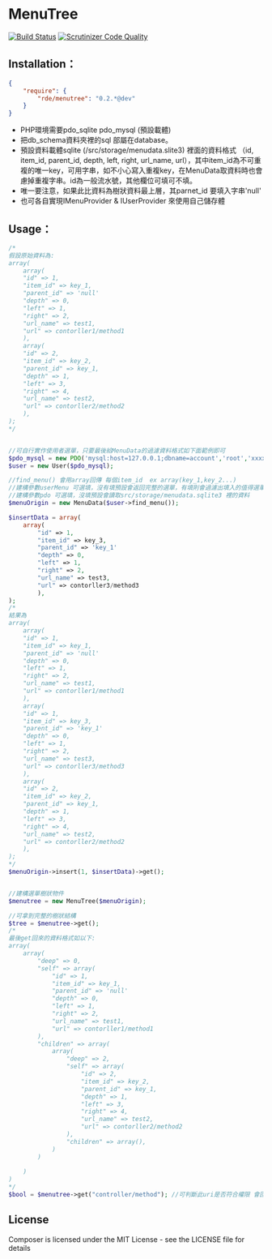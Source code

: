 MenuTree 
========

[![Build Status](https://travis-ci.org/syhlion/menutree.svg?branch=master)](https://travis-ci.org/syhlion/menutree)
[![Scrutinizer Code Quality](https://scrutinizer-ci.com/g/syhlion/menutree/badges/quality-score.png)](https://scrutinizer-ci.com/g/syhlion/menutree/)


Installation：
------

``` json
{
    "require": {
        "rde/menutree": "0.2.*@dev"
    }
}
```

* PHP環境需要pdo_sqlite pdo_mysql (預設載體)
* 把db_schema資料夾裡的sql 部屬在database。
* 預設資料載體sqlite (/src/storage/menudata.slite3) 裡面的資料格式 （id, item_id, parent_id, depth, left, right, url_name, url），其中item_id為不可重複的唯一key，可用字串，如不小心寫入重複key，在MenuData取資料時也會慮掉重複字串。id為一般流水號，其他欄位可填可不填。
* 唯一要注意，如果此比資料為樹狀資料最上層，其parnet_id 要填入字串'null'
* 也可各自實現IMenuProvider & IUserProvider 來使用自己儲存體


Usage：
---------------

``` php
/*
假設原始資料為:
array(
    array(
    "id" => 1,
    "item_id" => key_1,
    "parent_id" => 'null'
    "depth" => 0,
    "left" => 1,
    "right" => 2,
    "url_name" => test1,
    "url" => contorller1/method1
    ),
    array(
    "id" => 2,
    "item_id" => key_2,
    "parent_id" => key_1,
    "depth" => 1,
    "left" => 3,
    "right" => 4,
    "url_name" => test2,
    "url" => contorller2/method2
    ),
);
*/


//可自行實作使用者選單，只要最後給MenuData的過濾資料格式如下面範例即可
$pdo_mysql = new PDO('mysql:host=127.0.0.1;dbname=account','root','xxxx');
$user = new User($pdo_mysql);

//find_menu() 會用array回傳 每個item_id  ex array(key_1,key_2...) 
//建構參數userMenu 可選填，沒有填預設會返回完整的選單，有填則會過濾出填入的值得選單資料
//建構參數pdo 可選填，沒填預設會讀取src/storage/menudata.sqlite3 裡的資料
$menuOrigin = new MenuData($user->find_menu());

$insertData = array(
    array(
        "id" => 1,
        "item_id" => key_3,
        "parent_id" => 'key_1'
        "depth" => 0,
        "left" => 1,
        "right" => 2,
        "url_name" => test3,
        "url" => contorller3/method3
        ),
);
/*
結果為
array(
    array(
    "id" => 1,
    "item_id" => key_1,
    "parent_id" => 'null'
    "depth" => 0,
    "left" => 1,
    "right" => 2,
    "url_name" => test1,
    "url" => contorller1/method1
    ),
    array(
    "id" => 1,
    "item_id" => key_3,
    "parent_id" => 'key_1'
    "depth" => 0,
    "left" => 1,
    "right" => 2,
    "url_name" => test3,
    "url" => contorller3/method3
    ),
    array(
    "id" => 2,
    "item_id" => key_2,
    "parent_id" => key_1,
    "depth" => 1,
    "left" => 3,
    "right" => 4,
    "url_name" => test2,
    "url" => contorller2/method2
    ),
);
*/
$menuOrigin->insert(1, $insertData)->get(); 


//建構選單樹狀物件
$menutree = new MenuTree($menuOrigin); 

//可拿到完整的樹狀結構
$tree = $menutree->get(); 
/*
最後get回來的資料格式如以下:
array(
    array(
        "deep" => 0,
        "self" => array(
            "id" => 1,
            "item_id" => key_1,
            "parent_id" => 'null'
            "depth" => 0,
            "left" => 1,
            "right" => 2,
            "url_name" => test1,
            "url" => contorller1/method1
        ),
        "children" => array(
            array(
                "deep" => 2,
                "self" => array(
                    "id" => 2,
                    "item_id" => key_2,
                    "parent_id" => key_1,
                    "depth" => 1,
                    "left" => 3,
                    "right" => 4,
                    "url_name" => test2,
                    "url" => contorller2/method2
                ),
                "children" => array(),
            )
        )
    
    )
)
*/
$bool = $menutree->get("controller/method"); //可判斷此uri是否符合權限 會回傳 true false

```





License
-------

Composer is licensed under the MIT License - see the LICENSE file for details